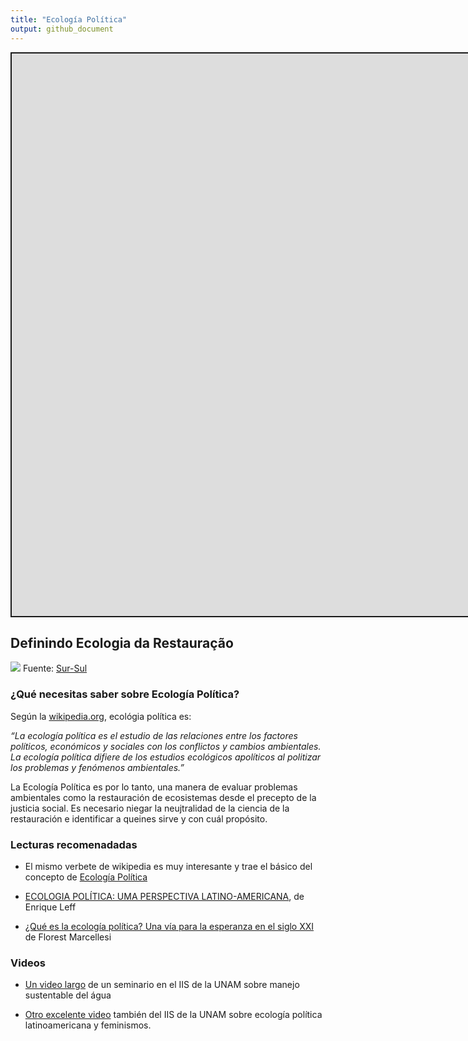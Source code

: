 ```yaml
---
title: "Ecología Política"
output: github_document
---
```


<script src="/rmarkdown-libs/fitvids/fitvids.min.js"></script>
<div class="shareagain" style="min-width:300px;margin:1em auto;">
<iframe src="https://ecoaplic.org/en/slides_aulas/restor_unam/01_ecol_politca.html#1" width="1600" height="900" style="border:2px solid currentColor;" loading="lazy" allowfullscreen></iframe>
<script>fitvids('.shareagain', {players: 'iframe'});</script>
</div>

## Definindo Ecologia da Restauração

![](https://1.bp.blogspot.com/-mbFye_F8Upg/YQvGzPFEZOI/AAAAAAAA7c8/xdARNkeCaMI8zlBp_VQ-uaIXEklXZyHnQCLcBGAsYHQ/s320/ecolpol.jpg)
Fuente: [Sur-Sul](https://www.sul-sur.com/2021/08/notas-esquematicas-sobre-ecologia.html)

### ¿Qué necesitas saber sobre **Ecología Política**?

Según la [wikipedia.org](https://es.wikipedia.org/wiki/Ecolog%C3%ADa_pol%C3%ADtica), ecológia política es:

*“La ecología política es el estudio de las relaciones entre los factores políticos, económicos y sociales con los conflictos y cambios ambientales. La ecología política difiere de los estudios ecológicos apolíticos al politizar los problemas y fenómenos ambientales.”*

La Ecología Política es por lo tanto, una manera de evaluar problemas ambientales como la restauración de ecosistemas desde el precepto de la justicia social. Es necesario niegar la neujtralidad de la ciencia de la restauración e identificar a queines sirve y con cuál propósito.

### Lecturas recomenadadas

-   El mismo verbete de wikipedia es muy interesante y trae el básico del concepto de [Ecología Política](https://es.wikipedia.org/wiki/Ecolog%C3%ADa_pol%C3%ADtica)

-   [ECOLOGIA POLÍTICA: UMA PERSPECTIVA LATINO-AMERICANA](http://dx.doi.org/10.5380/dma.v35i0.44381), de Enrique Leff

-   [¿Qué es la ecología política? Una vía para la esperanza en el siglo XXI](https://we.riseup.net/assets/568565/ecopol.pdf) de Florest Marcellesi

### Videos

-   [Un video largo](https://youtu.be/w4JF1pEdr5w) de un seminario en el IIS de la UNAM sobre manejo sustentable del água

-   [Otro excelente video](https://youtu.be/uHia9YkVi1Q) también del IIS de la UNAM sobre ecología política latinoamericana y feminismos.
